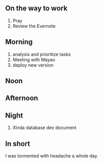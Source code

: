 ## On the way to work

1. Pray
2. Review the Evernote

## Morning

1. analysis and prioritize tasks
2. Meeting with Mayao
3. deploy new version


## Noon



## Afternoon



## Night

1. Xinda database dev document


## In short

I was tormented with headache a whole day.